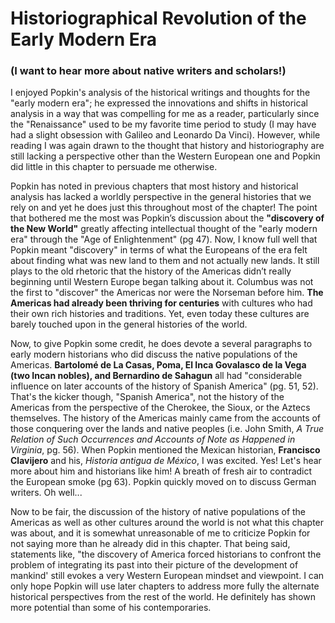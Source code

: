 # Historiographical Revolution of the Early Modern Era

### (I want to hear more about native writers and scholars!)

I enjoyed Popkin's analysis of the historical writings and thoughts for the "early modern era"; he expressed the innovations and shifts in historical analysis in a way that was compelling for me as a reader, particularly since the "Renaissance" used to be my favorite time period to study (I may have had a slight obsession with Galileo and Leonardo Da Vinci). However, while reading I was again drawn to the thought that history and historiography are still lacking a perspective other than the Western European one and Popkin did little in this chapter to persuade me otherwise. 

Popkin has noted in previous chapters that most history and historical analysis has lacked a worldly perspective in the general histories that we rely on and yet he does just this throughout most of the chapter! The point that bothered me the most was Popkin’s discussion about the **"discovery of the New World"** greatly affecting intellectual thought of the "early modern era" through the "Age of Enlightenment" (pg 47). Now, I know full well that Popkin meant "discovery" in terms of what the Europeans of the era felt about finding what was new land to them and not actually new lands. It still plays to the old rhetoric that the history of the Americas didn’t really beginning until Western Europe began talking about it. Columbus was not the first to "discover" the Americas nor were the Norseman before him. **The Americas had already been thriving for centuries** with cultures who had their own rich histories and traditions. Yet, even today these cultures are barely touched upon in the general histories of the world. 

Now, to give Popkin some credit, he does devote a several paragraphs to early modern historians who did discuss the native populations of the Americas. **Bartolomé de La Casas, Poma, El Inca Govalasco de la Vega (two Incan nobles), and Bernardino de Sahagun** all had "considerable influence on later accounts of the history of Spanish America" (pg. 51, 52). That's the kicker though, "Spanish America", not the history of the Americas from the perspective of the Cherokee, the Sioux, or the Aztecs themselves. The history of the Americas mainly came from the accounts of those conquering over the lands and native peoples (i.e. John Smith, *A True Relation of Such Occurrences and Accounts of Note as Happened in Virginia*, pg. 56). When Popkin mentioned the Mexican historian, **Francisco Clavijero** and his, *Historia antigua de México*, I was excited. Yes! Let's hear more about him and historians like him! A breath of fresh air to contradict the European smoke (pg 63). Popkin quickly moved on to discuss German writers. Oh well...

Now to be fair, the discussion of the history of native populations of the Americas as well as other cultures around the world is not what this chapter was about, and it is somewhat unreasonable of me to criticize Popkin for not saying more than he already did in this chapter. That being said, statements like, "the discovery of America forced historians to confront the problem of integrating its past into their picture of the development of mankind' still evokes a very Western European mindset and viewpoint. I can only hope Popkin will use later chapters to address more fully the alternate historical perspectives from the rest of the world. He definitely has shown more potential than some of his contemporaries. 
